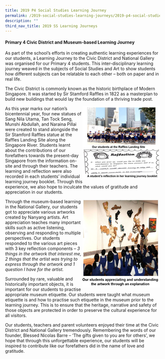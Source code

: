 ```yaml
---
title: 2019 P4 Social Studies Learning Journey
permalink: /2019-social-studies-learning-journeys/2019-p4-social-studies-learning-journey/
description: ""
third_nav_title: 2019 SS Learning Journeys
---
```

<h4><strong>Primary 4 Civic District and Museum-based Learning Journey</strong></h4>
<p>As part of the school&rsquo;s efforts in creating authentic learning experiences for our students, a Learning Journey to the Civic District and National Gallery was organised for our Primary 4 students. This inter-disciplinary learning journey weaved in the subjects of Social Studies and Art to show students how different subjects can be relatable to each other &ndash; both on paper and in real life.</p>
<p>The Civic District is commonly known as the historic birthplace of Modern Singapore. It was started by Sir Stamford Raffles in 1822 as a masterplan to build new buildings that would lay the foundation of a thriving trade post.</p>
<img style="width: 50%;" src="/images/2019p41.jpg" align = "right" />
<p>As this year marks our nation&rsquo;s bicentennial year, four new statues of Sang Nila Utama, Tan Tock Seng, Munshi Abdullah, and Naraina Pillai were created to stand alongside the Sir Stamford Raffles statue at the Raffles Landing Site along the Singapore River. Students learnt about the contributions of our forefathers towards the present-day Singapore from the information on-site and through their teachers. The learning and reflection were also recorded in each students&rsquo; individual learning journey booklet. Through this experience, we also hope to inculcate the values of gratitude and appreciation in our students.&nbsp;</p>
<img style="width: 50%;" src="/images/2019p42.jpg" align = "right" />
<p>Through the museum-based learning in the National Gallery, our students got to appreciate various artworks created by Nanyang artists. Art appreciation teaches many important skills such as active listening, observing and responding to multiple perspectives. Our students responded to the various art pieces with 3 key reflection components &ndash;&nbsp;<em>3 things in the artwork that interest me, 2 things that the artist was trying to express through the artwork and 1 question I have for the artist.</em></p>
<p>Surrounded by rare, valuable and historically important objects, it is important for our students to practise appropriate museum etiquette. Our students were taught what museum etiquette is and how to practise such etiquette in the museum prior to the learning journey. This is to ensure that the heritage, narrative and safety of those objects are protected in order to preserve the cultural experience for all visitors.&nbsp;</p>
<p>Our students, teachers and parent volunteers enjoyed their time at the Civic District and National Gallery tremendously. Remembering the words of our founder, Blessed Nicolas Barre &ndash; &lsquo;The gifts given to you are for others&rsquo;, we hope that through this unforgettable experience, our students will be inspired to contribute like our forefathers did in the name of love and gratitude.</p>